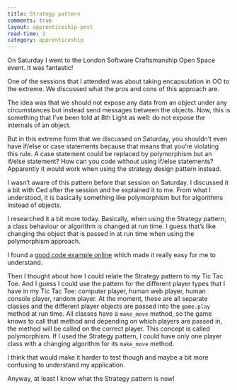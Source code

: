 ```yaml
---
title: Strategy pattern
comments: true
layout: apprenticeship-post
read-time: 2
category: apprenticeship
---
```


On Saturday I went to the London Software Craftsmanship Open Space event. It was fantastic!

One of the sessions that I attended was about taking encapsulation in OO to the extreme. We discussed what the pros and cons of this approach are.

<!--break-->

The idea was that we should not expose any data from an object under any circumstances but instead send messages between the objects. Now, this is something that I’ve been told at 8th Light as well: do not expose the internals of an object.

But in this extreme form that we discussed on Saturday, you shouldn’t even have if/else or case statements because that means that you’re violating this rule. A case statement could be replaced by polymorphism but an if/else statement? How can you code without using if/else statements? Apparently it would work when using the strategy design pattern instead.

I wasn’t aware of this pattern before that session on Saturday. I discussed it a bit with Ced  after the session and he explained it to me. From what I understood, it is basically something like polymorphism but for algorithms instead of objects.

I researched it a bit more today. Basically, when using the Strategy pattern, a class behaviour or algorithm is changed at run time. I guess that’s like changing the object that is passed in at run time when using the polymorphism approach.

I found a [good code example online](http://www.tutorialspoint.com/design_pattern/strategy_pattern.htm) which made it really easy for me to understand. 

Then I thought about how I could relate the Strategy pattern to my Tic Tac Toe. And I guess I could use the pattern for the different player types that I have in my Tic Tac Toe: computer player, human web player, human console player, random player. At the moment, these are all separate classes and the different player objects are passed into the `game.play` method at run time. All classes have a `make_move` method, so the game knows to call that method and depending on which players are passed in, the method will be called on the correct player. This concept is called polymorphism. If I used the Strategy pattern, I could have only one player class with a changing algorithm for its `make_move` method.

I think that would make it harder to test though and maybe a bit more confusing to understand my application.

Anyway, at least I know what the Strategy pattern is now!